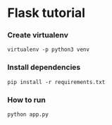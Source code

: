 # Flask tutorial


### Create virtualenv

```
virtualenv -p python3 venv
```

### Install dependencies

```
pip install -r requirements.txt
```

### How to run

```
python app.py
```
